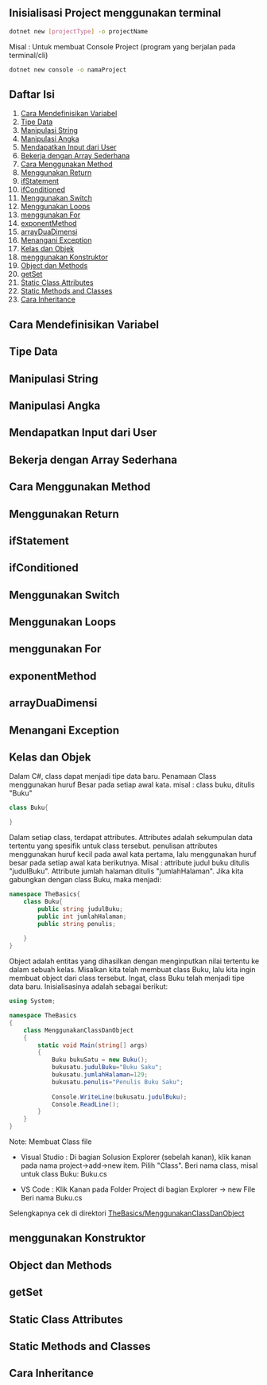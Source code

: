 ## Inisialisasi Project menggunakan terminal
```bash
dotnet new [projectType] -o projectName
```
Misal : Untuk membuat Console Project (program yang berjalan pada terminal/cli)
```bash
dotnet new console -o namaProject
```

## Daftar Isi
1. [Cara Mendefinisikan Variabel](#cara-mendefinisikan-variabel)
2. [Tipe Data](#tipe-data)
3. [Manipulasi String](#manipulasi-string)
4. [Manipulasi Angka](#manipulasi-angka)
5. [Mendapatkan Input dari User](#mendapatkan-input-dari-user)
6. [Bekerja dengan Array Sederhana](#bekerja-dengan-array-sederhara)
7. [Cara Menggunakan Method](#cara-menggunakan-method)
8. [Menggunakan Return](#menggunakan-return)
9. [ifStatement](#ifstatement)
10. [ifConditioned](#ifconditioned)
11. [Menggunakan Switch](#menggunakan-switch)
12. [Menggunakan Loops](#menggunakan-loops)
13. [menggunakan For](#menggunakan-for)
14. [exponentMethod](#exponentmethod)
15. [arrayDuaDimensi](#arrayduadimensi)
16. [Menangani Exception](#menangani-exception)
17. [Kelas dan Objek](#kelas-dan-objek)
18. [menggunakan Konstruktor](#menggunakan-konstruktor)
19. [Object dan Methods](#object-dan-methods)
20. [getSet](#getset)
21. [Static Class Attributes](#static-class-attributes)
22. [Static Methods and Classes](#static-methods-and-classes)
23. [Cara Inheritance](#cara-inheritance)


## Cara Mendefinisikan Variabel
## Tipe Data
## Manipulasi String
## Manipulasi Angka
## Mendapatkan Input dari User
## Bekerja dengan Array Sederhana
## Cara Menggunakan Method
## Menggunakan Return
## ifStatement
## ifConditioned
## Menggunakan Switch
## Menggunakan Loops
## menggunakan For
## exponentMethod
## arrayDuaDimensi
## Menangani Exception
## Kelas dan Objek
Dalam C#, class dapat menjadi tipe data baru.
Penamaan Class menggunakan huruf Besar pada setiap awal kata.
misal : class buku, ditulis "Buku"
```C#
class Buku{

}
```
Dalam setiap class, terdapat attributes.
Attributes adalah sekumpulan data tertentu yang spesifik untuk class tersebut.
penulisan attributes menggunakan huruf kecil pada awal kata pertama, lalu menggunakan huruf besar pada setiap awal kata berikutnya.
Misal : attribute judul buku ditulis "judulBuku". Attribute jumlah halaman ditulis "jumlahHalaman".
Jika kita gabungkan dengan class Buku, maka menjadi:
```C#
namespace TheBasics{
	class Buku{
		public string judulBuku;
		public int jumlahHalaman;
		public string penulis;
		
	}
}
```
Object adalah entitas yang dihasilkan dengan menginputkan nilai tertentu ke dalam sebuah kelas.
Misalkan kita telah membuat class Buku, lalu kita ingin membuat object dari class tersebut.
Ingat, class Buku telah menjadi tipe data baru.
Inisialisasinya adalah sebagai berikut:
```C#
using System;

namespace TheBasics
{
	class MenggunakanClassDanObject
	{
		static void Main(string[] args)
		{
			Buku bukuSatu = new Buku();
			bukusatu.judulBuku="Buku Saku";
			bukusatu.jumlahHalaman=129;
			bukusatu.penulis="Penulis Buku Saku";
			
			Console.WriteLine(bukusatu.judulBuku);
			Console.ReadLine();
		}
	}
}


```
Note: Membuat Class file
- Visual Studio :
	Di bagian Solusion Explorer (sebelah kanan), klik kanan pada nama project->add->new item.
	Pilih "Class".
	Beri nama class, misal untuk class Buku: Buku.cs
	
- VS Code :
	Klik Kanan pada Folder Project di bagian Explorer -> new File
	Beri nama Buku.cs
	
Selengkapnya cek di direktori [TheBasics/MenggunakanClassDanObject](https://github.com/anakbengak/C-Sharp/tree/main/TheBasics/MenggunakanClassDanObject)


## menggunakan Konstruktor
## Object dan Methods
## getSet
## Static Class Attributes
## Static Methods and Classes
## Cara Inheritance
